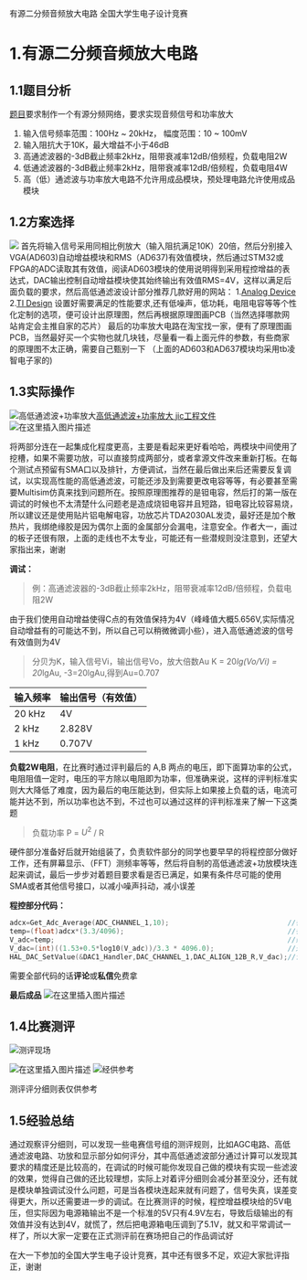 ﻿有源二分频音频放大电路
全国大学生电子设计竞赛
# 1.有源二分频音频放大电路
## 1.1题目分析
[题目](https://github.com/LiZi510524/TI_cup/blob/main/1.%E6%9C%89%E6%BA%90%E4%BA%8C%E5%88%86%E9%A2%91%E9%9F%B3%E9%A2%91%E6%94%BE%E5%A4%A7%E7%94%B5%E8%B7%AF/B%E9%A2%98-%E6%9C%89%E6%BA%90%E4%BA%8C%E5%88%86%E9%A2%91%E9%9F%B3%E9%A2%91%E6%94%BE%E5%A4%A7%E7%94%B5%E8%B7%AF.pdf)要求制作一个有源分频网络，要求实现音频信号和功率放大

 1. 输入信号频率范围：100Hz ~ 20kHz， 幅度范围：10 ~ 100mV
 2. 输入阻抗大于10K，最大增益不小于46dB
 3. 高通滤波器的-3dB截止频率2kHz，阻带衰减率12dB/倍频程，负载电阻2W
 4. 低通滤波器的-3dB截止频率2kHz，阻带衰减率12dB/倍频程，负载电阻4W
 5. 高（低）通滤波与功率放大电路不允许用成品模块，预处理电路允许使用成品模块
## 1.2方案选择
![](https://i-blog.csdnimg.cn/direct/6c917241f4354ae89cfd8e0abf2acbb3.jpeg#pic_center)
首先将输入信号采用同相比例放大（输入阻抗满足10K）20倍，然后分别接入VGA(AD603)自动增益模块和RMS（AD637)有效值模块，然后通过STM32或FPGA的ADC读取其有效值，阅读AD603模块的使用说明得到采用程控增益的表达式，DAC输出控制自动增益模块使其始终输出有效值RMS=4V，这样以满足后面负载的要求，然后高低通滤波设计部分推荐几款好用的网站：
 1.[Analog Device](https://tools.analog.com/cn/filterwizard/)
2.[TI Design](https://webench.ti.com/filter-design-tool/filter-response)
设置好需要满足的性能要求,还有低噪声，低功耗，电阻电容等等个性化定制的选项，便可设计出原理图，然后再根据原理图画PCB（当然选择哪款网站肯定会主推自家的芯片）
最后的功率放大电路在淘宝找一家，便有了原理图画PCB，当然最好买一个实物也就几块钱，尽量看一看上面元件的参数，有些商家的原理图不太正确，需要自己甄别一下
（上面的AD603和AD637模块均采用tb凌智电子家的)
## 1.3实际操作
![高低通滤波+功率放大](https://i-blog.csdnimg.cn/direct/8258a0192ad54b04861c5253bd200255.png#pic_center)[高低通滤波+功率放大  jic工程文件](https://github.com/LiZi510524/TI_cup/blob/main/1.%E6%9C%89%E6%BA%90%E4%BA%8C%E5%88%86%E9%A2%91%E9%9F%B3%E9%A2%91%E6%94%BE%E5%A4%A7%E7%94%B5%E8%B7%AF/ProPrj_2024%E6%A0%A1%E7%94%B5%E8%B5%9B%E6%BB%A4%E6%B3%A2%E5%99%A8_2024-07-15.epro)
![在这里插入图片描述](https://i-blog.csdnimg.cn/direct/88c675fac2b846bdb91fd0c64cc7c599.jpeg#pic_center)

将两部分连在一起集成化程度更高，主要是看起来更好看哈哈，两模块中间使用了挖槽，如果不需要功放，可以直接剪成两部分，或者拿源文件改来重新打板。在每个测试点预留有SMA口以及排针，方便调试，当然在最后做出来后还需要反复调试，以实现高性能的高低通滤波，可能还涉及到需要更改电容等等，有必要甚至需要Multisim仿真来找到问题所在。按照原理图推荐的是钽电容，然后打的第一版在调试的时候也不太清楚什么问题老是造成烧钽电容并且短路，钽电容比较容易烧，所以建议还是使用贴片铝电解电容，功放芯片TDA2030AL发烫，最好还是加个散热片，我绑绝缘胶是因为偶尔上面的金属部分会漏电，注意安全。作者大一，画过的板子还很有限，上面的走线也不太专业，可能还有一些潜规则没注意到，还望大家指出来，谢谢

**调试：**
> 例：高通滤波器的-3dB截止频率2kHz，阻带衰减率12dB/倍频程，负载电阻2W

由于我们使用自动增益使得C点的有效值保持为4V（峰峰值大概5.656V,实际情况自动增益有的可能达不到，所以自己可以稍微微调小些），进入高低通滤波的信号有效值则为4V
> 分贝为K，输入信号Vi，输出信号Vo，放大倍数Au
> K = 20*lg(Vo/Vi) = 20*lgAu, -3=20lgAu,得到Au=0.707

|输入频率  |输出信号（有效值） |  
|--|--|
|20 kHz  |4V  |
2  kHz |2.828V
1  kHz | 0.707V

**负载2W电阻**，在比赛时通过评判最后的 A,B 两点的电压，即下面算功率的公式，电阻阻值一定时，电压的平方除以电阻即为功率，但准确来说，这样的评判标准实则大大降低了难度，因为最后的电压能达到，但实际上如果接上负载的话，电流可能并达不到，所以功率也达不到，不过也可以通过这样的评判标准来了解一下这类题

> 负载功率  P =  $U^2$  /  R

硬件部分准备好后就开始组装了，负责软件部分的同学也要早早的将程控部分做好工作，还有屏幕显示、（FFT）测频率等等，然后将自制的高低通滤波+功放模块连起来调试，最后一步步对着题目要求看是否已满足，如果有条件尽可能的使用SMA或者其他信号接口，以减小噪声抖动，减小误差

**程控部分代码：**
```c
adcx=Get_Adc_Average(ADC_CHANNEL_1,10);                             //得到ADC_D转换值                       
temp=(float)adcx*(3.3/4096);			                            //得到ADC电压值
V_adc=temp;                    										//赋值给V_adc          
V_dac=(int)((1.53+0.5*log10(V_adc))/3.3 * 4096.0);					//通过函数拟合得到V_dac的值
HAL_DAC_SetValue(&DAC1_Handler,DAC_CHANNEL_1,DAC_ALIGN_12B_R,V_dac);//设置DAC输出值
```
需要全部代码的话**评论**或**私信**免费拿

**最后成品**
![在这里插入图片描述](https://i-blog.csdnimg.cn/direct/0a0873eb7f6c41a6931e5cbfaf1eccf7.jpeg#pic_center)
## 1.4比赛测评
![测评现场](https://i-blog.csdnimg.cn/direct/f6cafc59e7804570b43e260fae2da1b4.png#pic_center)

![在这里插入图片描述](https://i-blog.csdnimg.cn/direct/99d3a576bcdf4351ab2fa33395a7c7b8.png#pic_center)
![经供参考](https://i-blog.csdnimg.cn/direct/536e8621fd16461e93bbd3b6b0e2d9f2.png#pic_center)

测评评分细则表仅供参考
## 1.5经验总结
通过观察评分细则，可以发现一些电赛信号组的测评规则，比如AGC电路、高低通滤波电路、功放和显示部分如何评分，其中高低通滤波部分通过计算可以发现其要求的精度还是比较高的，在调试的时候可能你发现自己做的模块有实现一些滤波的效果，觉得自己做的还比较理想，实际上对着评分细则会减分甚至没分，还有就是模块单独调试没什么问题，可是当各模块连起来就有问题了，信号失真，误差变得更大，所以还需要进一步的调试。在比赛测评的时候，程控增益模块给的5V电压，但实际因为电源箱输出不是一个标准的5V只有4.9V左右，导致后级输出的有效值并没有达到4V，就慌了，然后把电源箱电压调到了5.1V，就又和平常调试一样了，所以大家一定要在正式测评前在赛场把自己的作品调试好

在大一下参加的全国大学生电子设计竞赛，其中还有很多不足，欢迎大家批评指正，谢谢
